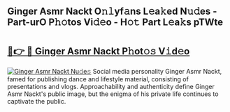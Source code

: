 ## Ginger Asmr Nackt O𝚗𝚕yf𝚊ns L𝚎a𝚔ed N𝚞𝚍es - Part-urO P𝚑𝚘tos Vi𝚍𝚎o - H𝚘𝚝 Part L𝚎a𝚔s pTWte

# <h2><a href="http://kf89431.oniu.top/?m=Ginger+Asmr+Nackt">🔗👉 🔴 Ginger Asmr Nackt P𝚑ot𝚘𝚜 V𝚒d𝚎o</a></h2>

[![Ginger Asmr Nackt Nu𝚍e𝚜](https://i.imgur.com/0qMVB7G.gif)](http://kf89431.oniu.top/?m=Ginger+Asmr+Nackt)
Social media personality Ginger Asmr Nackt, famed for publishing dance and lifestyle material, consisting of presentations and vlogs. Approachability and authenticity define Ginger Asmr Nackt's public image, but the enigma of his private life continues to captivate the public.  
